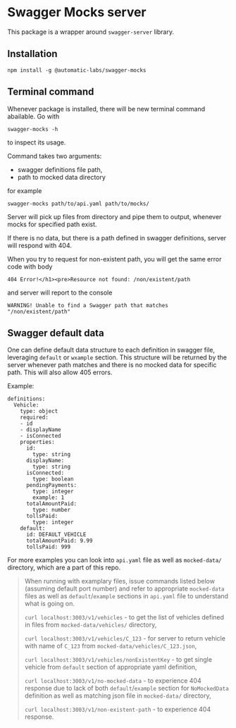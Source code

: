 # Swagger Mocks server

This package is a wrapper around `swagger-server` library. 

## Installation

```
npm install -g @automatic-labs/swagger-mocks
```

## Terminal command

Whenever package is installed, there will be new terminal command abailable. Go with 

```
swagger-mocks -h
```
to inspect its usage.

Command takes two arguments:
 - swagger definitions file path,
 - path to mocked data directory

for example

```
swagger-mocks path/to/api.yaml path/to/mocks/
```

Server will pick up files from directory and pipe them to output, whenever mocks for specified path exist.

If there is no data, but there is a path defined in swagger definitions, server will respond with 404.

When you try to request for non-existent path, you will get the same error code with body 

```
404 Error!</h1><pre>Resource not found: /non/existent/path
```

and server will report to the console

```
WARNING! Unable to find a Swagger path that matches "/non/existent/path"
```

## Swagger default data

One can define default data structure to each definition in swagger file, leveraging `default` or `wxample` section. This structure will be returned by the server whenever path matches and there is no mocked data for specific path. This will also allow 405 errors.

Example:

```
definitions:
  Vehicle:
    type: object
    required:
    - id
    - displayName
    - isConnected
    properties:
      id:
        type: string
      displayName:
        type: string
      isConnected:
        type: boolean
      pendingPayments:
        type: integer
        example: 1
      totalAmountPaid:
        type: number
      tollsPaid:
        type: integer
    default:
      id: DEFAULT_VEHICLE
      totalAmountPaid: 9.99
      tollsPaid: 999
```

For more examples you can look into `api.yaml` file as well as `mocked-data/` directory, which are a part of this repo.

> When running with examplary files, issue commands listed below (assuming default port number) and refer to appropriate `mocked-data` files as well as `default`/`example` sections in `api.yaml` file to understand what is going on.
>
> `curl localhost:3003/v1/vehicles` - to get the list of vehicles defined in files from `mocked-data/vehicles/` directory,
>
> `curl localhost:3003/v1/vehicles/C_123` - for server to return vehicle with name of `C_123` from `mocked-data/vehicles/C_123.json`,
>
> `curl localhost:3003/v1/vehicles/nonExistentKey` - to get single vehicle from `default` section of appropriate yaml definition,
>
> `curl localhost:3003/v1/no-mocked-data` - to experience 404 response due to lack of both `default`/`example` section for `NoMockedData` definition as well as matching json file in `mocked-data/` directory,
>
> `curl localhost:3003/v1/non-existent-path` - to experience 404 response.
